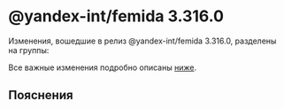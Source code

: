 # @yandex-int/femida 3.316.0

<!-- ЧЕЛОВЕЧЕСКОЕ ВСТУПЛЕНИЕ -->

Изменения, вошедшие в релиз @yandex-int/femida 3.316.0, разделены на группы:

Все важные изменения подробно описаны [ниже](#Пояснения).

## Пояснения

